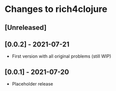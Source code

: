 # Changes to rich4clojure

## [Unreleased]

## [0.0.2] - 2021-07-21

* First version with all original problems (still WIP)

## [0.0.1] - 2021-07-20

* Placeholder release